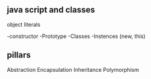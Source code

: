 ## java script and classes
object  literals

-constructor
-Prototype
-Classes
-Instences (new, this)



## pillars
Abstraction
Encapsulation
Inheritance 
Polymorphism